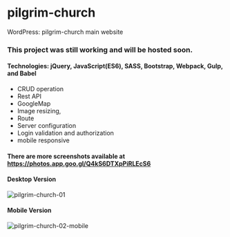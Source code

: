 # pilgrim-church
WordPress: pilgrim-church main website

### This project was still working and will be hosted soon.
  #### Technologies: jQuery, JavaScript(ES6), SASS, Bootstrap, Webpack, Gulp, and Babel
  - CRUD operation
  - Rest API
  - GoogleMap
  - Image resizing,
  - Route
  - Server configuration
  - Login validation and authorization
  - mobile responsive
 
  
  #### There are more screenshots available at https://photos.app.goo.gl/Q4kS6DTXpPiRLEcS6
  #### Desktop Version
![pilgrim-church-01](https://user-images.githubusercontent.com/19483811/50935281-7f1fe980-1439-11e9-95e4-9ee1942ae4a4.png)

#### Mobile Version
![pilgrim-church-02-mobile](https://user-images.githubusercontent.com/19483811/50935285-80e9ad00-1439-11e9-924b-266d9c8875e7.PNG)
  
